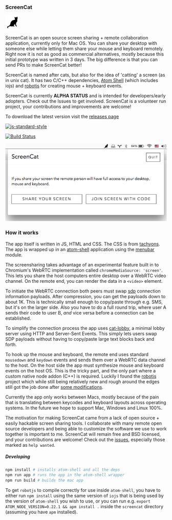 ### ScreenCat

![img/Icon@2x.png](img/Icon@2x.png)

ScreenCat is an open source screen sharing + remote collaboration application, currently only for Mac OS. You can share your desktop with someone else while letting them share your mouse and keyboard remotely. Right now it is not as good as commercial alternatives, mostly because this initial prototype was written in 3 days. The big difference is that you can send PRs to make ScreenCat better!

ScreenCat is named after cats, but also for the idea of 'catting' a screen (as in unix cat). It has two C/C++ dependencies, [Atom Shell](https://github.com/atom/atom-shell) (which includes iojs) and [robotjs](https://github.com/octalmage/robotjs) for creating mouse + keyboard events.

ScreenCat is currently **ALPHA STATUS** and is intended for developers/early adopters. Check out the Issues to get involved. ScreenCat is a volunteer run project, your contributions and improvements are welcome!

To download the latest version visit the [releases page](https://github.com/maxogden/screencat/releases)

[![js-standard-style](https://raw.githubusercontent.com/feross/standard/master/badge.png)](https://github.com/feross/standard)

[![Build Status](https://travis-ci.org/maxogden/ScreenCat.svg?branch=master)](https://travis-ci.org/maxogden/ScreenCat)

![img/screenshot.png](img/screenshot.png)

### How it works

The app itself is written in JS, HTML and CSS. The CSS is from [tachyons](https://www.npmjs.com/package/tachyons). The app is wrapped up in an [atom-shell](https://github.com/atom/atom-shell) application using the [menubar](https://www.npmjs.com/package/menubar) module.

The screensharing takes advantage of an experimental feature built in to Chromium's WebRTC implementation called `chromeMediaSource: 'screen'`. This lets you share the host computers entire desktop over a WebRTC video channel. On the remote end, you can render the data in a `<video>` element.

To initiate the WebRTC connection both peers must swap [sdp](http://en.wikipedia.org/wiki/Session_Description_Protocol) connection information payloads. After compression, you can get the payloads down to about 1K. This is technically small enough to copy/paste through e.g. SMS, but it's on the larger side. Also you have to do a full round trip, where user A sends their code to user B, *and* vice versa before a connection can be established.

To simplify the connection process the app uses [cat-lobby](https://github.com/maxogden/cat-lobby), a minimal lobby server using HTTP and Server-Sent Events. This simply lets users swap SDP payloads without having to copy/paste large text blocks back and forth.

To hook up the mouse and keyboard, the remote end uses standard `mousedown` and `keydown` events and sends them over a WebRTC data channel to the host. On the host side the app must synthesize mouse and keyboard events on the host OS. This is the tricky part, and the only part where a custom native node addon (C++) is required. Luckily I found the [robotjs](https://github.com/octalmage/robotjs) project which while still being relatively new and rough around the edges still got the job done after [some modifications](https://github.com/maxogden/robotjs/tree/keyupdown).

Currently the app only works between Macs, mostly because of the pain that is translating between keycodes and keyboard layouts across operating systems. In the future we hope to support Mac, Windows and Linux 100%.

The motivation for making ScreenCat came from a lack of open source + easily hackable screen sharing tools. I collaborate with many remote open source developers and being able to customize the software we use to work together is important to me. ScreenCat will remain free and BSD licensed, and your contributions are welcome! Check out the [issues](https://github.com/maxogden/screencat/issues), especially those marked as `help wanted`.

##### Developing

```bash
npm install # installs atom-shell and all the deps
npm run app # runs the app in the atom-shell wrapper
npm run build # builds the mac app
```

To get `robotjs` to compile correctly for use inside `atom-shell`, you have to either run `npm install` using the same version of `iojs` that is being used by the version of `atom-shell` you wish to use, or you can run e.g. `export ATOM_NODE_VERSION=0.22.1 && apm install .` inside the `screencat` directory (assuming you have `apm` installed).
